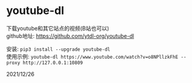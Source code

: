 # youtube-dl

下载youtube和其它站点的视频(B站也可以)  
github地址: https://github.com/ytdl-org/youtube-dl  

安装: `pip3 install --upgrade youtube-dl`  
使用示例: `youtube-dl https://www.youtube.com/watch?v=o8NPllzkFhE --proxy http://127.0.0.1:10809`  


2021/12/26  
